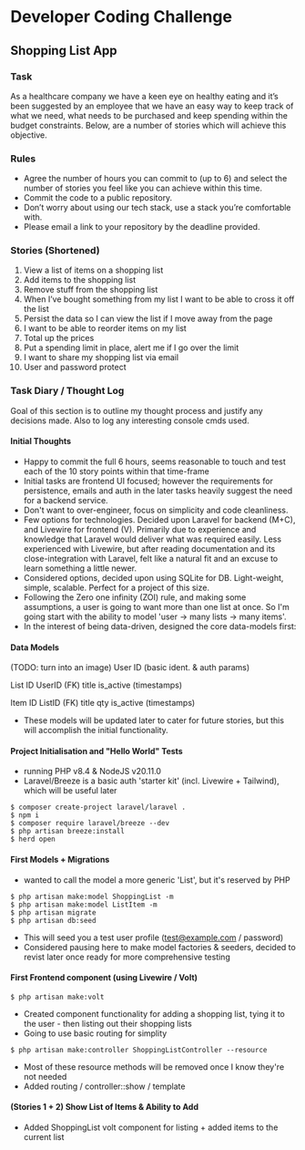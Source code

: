 # Developer Coding Challenge

## Shopping List App

### Task

As a healthcare company we have a keen eye on healthy eating and it’s been suggested by an employee that we have an easy way to keep track of what we need, what needs to be purchased and keep spending within the budget constraints. Below, are a number of stories which will achieve this objective.

### Rules

-   Agree the number of hours you can commit to (up to 6) and select the number of stories you feel like you can achieve within this time.
-   Commit the code to a public repository.
-   Don’t worry about using our tech stack, use a stack you’re comfortable with.
-   Please email a link to your repository by the deadline provided.

### Stories (Shortened)

1. View a list of items on a shopping list
2. Add items to the shopping list
3. Remove stuff from the shopping list
4. When I’ve bought something from my list I want to be able to cross it off the list
5. Persist the data so I can view the list if I move away from the page
6. I want to be able to reorder items on my list
7. Total up the prices
8. Put a spending limit in place, alert me if I go over the limit
9. I want to share my shopping list via email
10. User and password protect

### Task Diary / Thought Log

Goal of this section is to outline my thought process and justify any decisions made. Also to log any interesting console cmds used.

#### Initial Thoughts

-   Happy to commit the full 6 hours, seems reasonable to touch and test each of the 10 story points within that time-frame
-   Initial tasks are frontend UI focused; however the requirements for persistence, emails and auth in the later tasks heavily suggest the need for a backend service.
-   Don't want to over-engineer, focus on simplicity and code cleanliness.
-   Few options for technologies. Decided upon Laravel for backend (M+C), and Livewire for frontend (V). Primarily due to experience and knowledge that Laravel would deliver what was required easily. Less experienced with Livewire, but after reading documentation and its close-integration with Laravel, felt like a natural fit and an excuse to learn something a little newer.
-   Considered options, decided upon using SQLite for DB. Light-weight, simple, scalable. Perfect for a project of this size.
-   Following the Zero one infinity (ZOI) rule, and making some assumptions, a user is going to want more than one list at once. So I'm going start with the ability to model 'user -> many lists -> many items'.
-   In the interest of being data-driven, designed the core data-models first:

#### Data Models

(TODO: turn into an image)
User
ID
(basic ident. & auth params)

List
ID
UserID (FK)
title
is_active
(timestamps)

Item
ID
ListID (FK)
title
qty
is_active
(timestamps)

-   These models will be updated later to cater for future stories, but this will accomplish the initial functionality.

#### Project Initialisation and "Hello World" Tests

-   running PHP v8.4 & NodeJS v20.11.0
-   Laravel/Breeze is a basic auth 'starter kit' (incl. Livewire + Tailwind), which will be useful later

```
$ composer create-project laravel/laravel .
$ npm i
$ composer require laravel/breeze --dev
$ php artisan breeze:install
$ herd open
```

#### First Models + Migrations

-   wanted to call the model a more generic 'List', but it's reserved by PHP

```
$ php artisan make:model ShoppingList -m
$ php artisan make:model ListItem -m
$ php artisan migrate
$ php artisan db:seed
```

-   This will seed you a test user profile (test@example.com / password)
-   Considered pausing here to make model factories & seeders, decided to revist later once ready for more comprehensive testing

#### First Frontend component (using Livewire / Volt)

```
$ php artisan make:volt
```

-   Created component functionality for adding a shopping list, tying it to the user - then listing out their shopping lists
-   Going to use basic routing for simplity

```
$ php artisan make:controller ShoppingListController --resource
```

-   Most of these resource methods will be removed once I know they're not needed
-   Added routing / controller::show / template

#### (Stories 1 + 2) Show List of Items & Ability to Add

-   Added ShoppingList volt component for listing + added items to the current list
